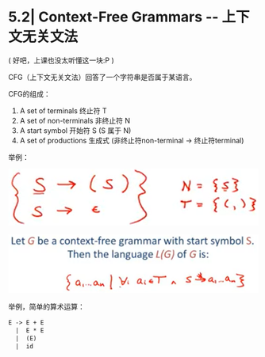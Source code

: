 # 5.2| Context-Free Grammars -- 上下文无关文法

( 好吧，上课也没太听懂这一块:P )

CFG（上下文无关文法）回答了一个字符串是否属于某语言。

CFG的组成：

1. A set of terminals 终止符 T
2. A set of non-terminals 非终止符 N
3. A start symbol 开始符 S (S 属于 N)
4. A set of productions 生成式 (非终止符non-terminal -> 终止符terminal)

举例：

![avatar](18.png)

![avatar](19.png)

举例，简单的算术运算：

```
E -> E + E
  |  E * E
  |  (E)
  |  id
```

